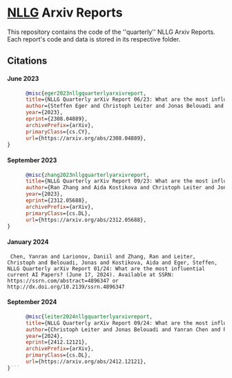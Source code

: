 # [NLLG](https://nl2g.github.io/) Arxiv Reports

This repository contains the code of the ''quarterly'' NLLG Arxiv Reports. Each report's code and data is stored in its respective folder.

## Citations

#### June 2023
```bibtex
      @misc{eger2023nllgquarterlyarxivreport,
      title={NLLG Quarterly arXiv Report 06/23: What are the most influential current AI Papers?}, 
      author={Steffen Eger and Christoph Leiter and Jonas Belouadi and Ran Zhang and Aida Kostikova and Daniil Larionov and Yanran Chen and Vivian Fresen},
      year={2023},
      eprint={2308.04889},
      archivePrefix={arXiv},
      primaryClass={cs.CY},
      url={https://arxiv.org/abs/2308.04889}, 
}
```

#### September 2023
```bibtex
      @misc{zhang2023nllgquarterlyarxivreport,
      title={NLLG Quarterly arXiv Report 09/23: What are the most influential current AI Papers?}, 
      author={Ran Zhang and Aida Kostikova and Christoph Leiter and Jonas Belouadi and Daniil Larionov and Yanran Chen and Vivian Fresen and Steffen Eger},
      year={2023},
      eprint={2312.05688},
      archivePrefix={arXiv},
      primaryClass={cs.DL},
      url={https://arxiv.org/abs/2312.05688}, 
}
```

#### January 2024
```
 Chen, Yanran and Larionov, Daniil and Zhang, Ran and Leiter, Christoph and Belouadi, Jonas and Kostikova, Aida and Eger, Steffen, NLLG Quarterly arXiv Report 01/24: What are the most influential current AI Papers? (June 17, 2024). Available at SSRN: https://ssrn.com/abstract=4896347 or http://dx.doi.org/10.2139/ssrn.4896347 
```

#### September 2024
```bibtex
      @misc{leiter2024nllgquarterlyarxivreport,
      title={NLLG Quarterly arXiv Report 09/24: What are the most influential current AI Papers?}, 
      author={Christoph Leiter and Jonas Belouadi and Yanran Chen and Ran Zhang and Daniil Larionov and Aida Kostikova and Steffen Eger},
      year={2024},
      eprint={2412.12121},
      archivePrefix={arXiv},
      primaryClass={cs.DL},
      url={https://arxiv.org/abs/2412.12121}, 
}```
